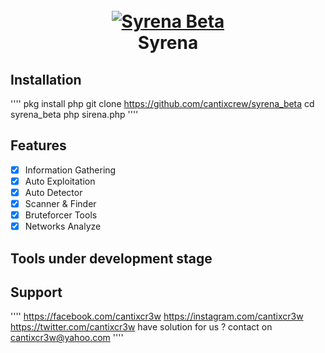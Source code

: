 <h1 align="center">
  <br>
  <a href="https://instagram.com/cantixcr3w"><img src="https://j.top4top.io/p_1602f5xyc0.png" alt="Syrena Beta"></a>
  <br>
  Syrena
  <br>
</h1>

## Installation
''''
pkg install php
git clone https://github.com/cantixcrew/syrena_beta
cd syrena_beta
php sirena.php
''''

## Features
- [X] Information Gathering
- [X] Auto Exploitation
- [X] Auto Detector
- [X] Scanner & Finder
- [X] Bruteforcer Tools
- [X] Networks Analyze

## Tools under development stage

## Support
''''
https://facebook.com/cantixcr3w
https://instagram.com/cantixcr3w
https://twitter.com/cantixcr3w
have solution for us ? contact on cantixcr3w@yahoo.com
''''

